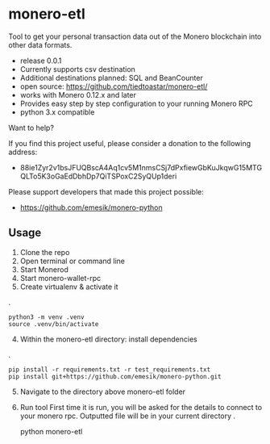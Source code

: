# monero-etl
Tool to get your personal transaction data out of the Monero blockchain into other data formats.

* release 0.0.1
* Currently supports csv destination
* Additional  destinations planned: SQL and BeanCounter
* open source: https://github.com/tiedtoastar/monero-etl/
* works with Monero 0.12.x and later
* Provides easy step by step configuration to your running Monero RPC
* python 3.x compatible

Want to help?

If you find this project useful, please consider a donation to the following address: 

* 88ie1Zyr2v1bsJFUQBscA4Aq1cv5M1nmsCSj7dPxfiewGbKuJkqwG15MTGQLTo5K3oGaEdDbhDp7QiTSPoxC2SyQUp1deri

Please support developers that made this project possible:

* https://github.com/emesik/monero-python


Usage
-----------

1. Clone the repo
2. Open terminal or command line
3. Start Monerod
4. Start monero-wallet-rpc
3. Create virtualenv & activate it

.

    python3 -m venv .venv
    source .venv/bin/activate

4. Within the monero-etl directory: install dependencies

.

    pip install -r requirements.txt -r test_requirements.txt
    pip install git+https://github.com/emesik/monero-python.git

5. Navigate to the directory above monero-etl folder

6. Run tool
First time it is run, you will be asked for the details to connect to your monero rpc.
Outputted file will be in your current directory
.

    python monero-etl

